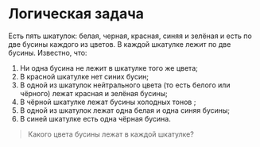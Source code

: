 # Логическая задача
Есть пять шкатулок: белая, черная, красная, синяя и зелёная и  есть по две бусины каждого из цветов. В каждой шкатулке лежит по две бусины. Известно, что:
1. Ни одна бусина не лежит в шкатулке того же цвета;
2. В красной шкатулке нет синих бусин;
3. В одной из шкатулок нейтрального цвета (то есть белого или чёрного) лежат  красная и  зелёная бусины;
4. В чёрной шкатулке лежат бусины холодных тонов ;
5. В одной из шкатулок лежат одна белая и одна синяя бусины;
6. В синей шкатулке есть одна чёрная бусина.
> Какого цвета бусины лежат в каждой шкатулке? 

